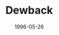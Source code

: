 ---
slug: "dewback-2"
title: "Dewback"
authors: 
    - "Ryan Scott McCullar"
date: 1996-05-26
filename: "dewback2.zip"
component_type: "fme"
cover:
description: "A stormtrooper riding a dewback."
---